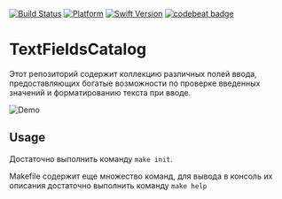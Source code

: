 [![Build Status](https://travis-ci.org/chausovSurfStudio/TextFieldsCatalog.svg?branch=master)](https://travis-ci.org/chausovSurfStudio/TextFieldsCatalog)
[![Platform](https://img.shields.io/badge/Platform-iOS-red.svg)](https://developer.apple.com/iphone/)
[![Swift Version](https://img.shields.io/badge/swift-4.2-orange.svg)](https://developer.apple.com/swift/)
[![codebeat badge](https://codebeat.co/badges/ae1cc1f8-72c1-4a84-9400-7e14defc904d)](https://codebeat.co/projects/github-com-chausovsurfstudio-textfieldscatalog-master)

# TextFieldsCatalog

Этот репозиторий содержит коллекцию различных полей ввода, предоставляющих богатые возможности по проверке введенных значений и форматированию текста при вводе.

![Demo](https://github.com/chausovSurfStudio/TextFieldsCatalog/blob/master/TextFieldCatalog.png)

## Usage

Достаточно выполнить команду `make init`.

Makefile содержит еще множество команд, для вывода в консоль их описания достаточно выполнить команду `make help`
